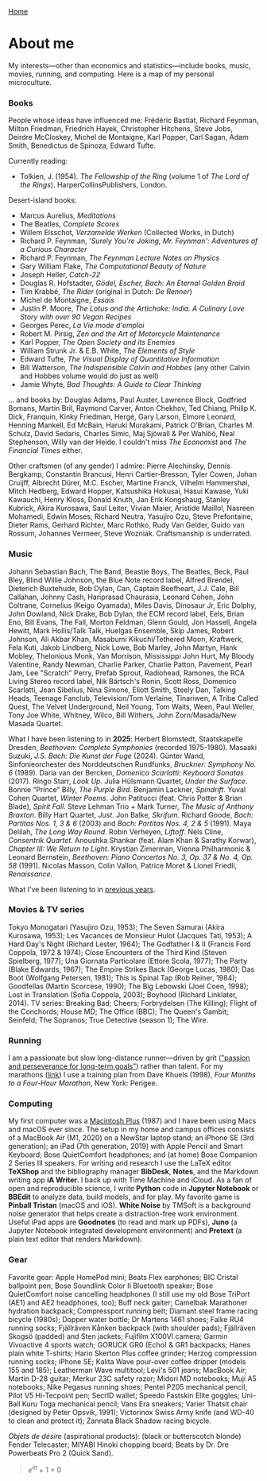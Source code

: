 [Home](index.html)

# About me
My interests&mdash;other than economics and statistics&mdash;include books, music, movies, running, and computing. Here is a map of my personal microculture. 

### Books
People whose ideas have influenced me: Fr&eacute;d&eacute;ric Bastiat, Richard Feynman, Milton Friedman, Friedrich Hayek, Christopher Hitchens, Steve Jobs, Deirdre McCloskey, Michel de Montaigne, Karl Popper, Carl Sagan, Adam Smith, Benedictus de Spinoza, Edward Tufte.

Currently reading: 
* Tolkien, J. (1954). *The Fellowship of the Ring* (volume 1 of *The Lord of the Rings*). HarperCollinsPublishers, London.

Desert-island books:
* Marcus Aurelius, *Meditations*
* The Beatles, *Complete Scores* 
* Willem Elsschot, *Verzamelde Werken* (Collected Works, in Dutch)
* Richard P. Feynman, *'Surely You're Joking, Mr. Feynman': Adventures of a Curious Character*
* Richard P. Feynman, *The Feynman Lecture Notes on Physics*
* Gary William Flake, *The Computational Beauty of Nature*
* Joseph Heller, *Catch-22*
* Douglas R. Hofstadter, *G&ouml;del, Escher, Bach: An Eternal Golden Braid*
* Tim Krabb&eacute;, *The Rider* (original in Dutch: *De Renner*)
* Michel de Montaigne, *Essais*
* Justin P. Moore, *The Lotus and the Artichoke: India. A Culinary Love Story with over 90 Vegan Recipes*
* Georges Perec, *La Vie mode d'emploi* <!-- (according to Donald Knuth "perhaps the greatest 20th century novel") -->
* Robert M. Pirsig, *Zen and the Art of Motorcycle Maintenance*
* Karl Popper, *The Open Society and its Enemies*
* William Strunk Jr. &amp; E.B. White, *The Elements of Style*
* Edward Tufte, *The Visual Display of Quantitative Information*
* Bill Watterson, *The Indispensible Calvin and Hobbes* (any other Calvin and Hobbes volume would do just as well)
* Jamie Whyte, *Bad Thoughts: A Guide to Clear Thinking* 

&hellip; and books by: Douglas Adams, Paul Auster, Lawrence Block, Godfried Bomans, Martin Bril, Raymond Carver, Anton Chekhov, Ted Chiang, Philip K. Dick, Franquin, Kinky Friedman, Herg&eacute;, Gary Larson, Elmore Leonard, Henning Mankell, Ed McBain, Haruki Murakami, Patrick O'Brian, Charles M. Schulz, David Sedaris, Charles Simic, Maj Sj&ouml;wall &amp; Per Wahl&ouml;&ouml;, Neal Stephenson, Willy van der Heide. I couldn't miss *The Economist* and *The Financial Times* either.

Other craftsmen (of any gender) I admire: Pierre Alechinsky, Dennis Bergkamp, Constantin Brancusi, Henri Cartier-Bresson, Tyler Cowen, Johan Cruijff, Albrecht D&uuml;rer, M.C. Escher, Martine Franck, Vilhelm Hammersh&oslash;i, Mitch Hedberg, Edward Hopper, Katsushika Hokusai, Hasui Kawase, Yuki Kawauchi, Henry Kloss, Donald Knuth, Jan Erik Kongshaug, Stanley Kubrick, Akira Kurosawa, Saul Leiter, Vivian Maier, Aristide Maillol, Nasreen Mohamedi, Edwin Moses, Richard Neutra, Yasujiro Ozu, Steve Prefontaine, Dieter Rams, Gerhard Richter, Marc Rothko, Rudy Van Gelder, Guido van Rossum, Johannes Vermeer, Steve Wozniak. Craftsmanship is underrated.

### Music

Johann Sebastian Bach, The Band, Beastie Boys, The Beatles, Beck, Paul Bley, Blind Willie Johnson, the Blue Note record label, Alfred Brendel, Dieterich Buxtehude, Bob Dylan, Can, Captain Beefheart, J.J. Cale, Bill Callahan, Johnny Cash, Hariprasad Chaurasia, Leonard Cohen, John Coltrane, Cornelius (Keigo Oyamada), Miles Davis, Dinosaur Jr, Eric Dolphy, John Dowland, Nick Drake, Bob Dylan, the ECM record label, Eels, Brian Eno, Bill Evans, The Fall, Morton Feldman, Glenn Gould, Jon Hassell, Angela Hewitt, Mark Hollis/Talk Talk, Huelgas Ensemble, Skip James, Robert Johnson, Ali Akbar Khan, Masabumi Kikuchi/Tethered Moon, Kraftwerk, Fela Kuti, Jakob Lindberg, Nick Lowe, Bob Marley, John Martyn, Hank Mobley, Thelonious Monk, Van Morrison, Mississippi John Hurt, My Bloody Valentine, Randy Newman, Charlie Parker, Charlie Patton, Pavement, Pearl Jam, Lee "Scratch" Perry, Prefab Sprout, Radiohead, Ramones, the RCA Living Stereo record label, Nik B&auml;rtsch's Ronin, Scott Ross, Domenico Scarlatti, Jean Sibelius, Nina Simone, Eliott Smith, Steely Dan, Talking Heads, Teenage Fanclub, Television/Tom Verlaine, Tinariwen, A Tribe Called Quest, The Velvet Underground, Neil Young, Tom Waits, Ween, Paul Weller, Tony Joe White, Whitney, Wilco, Bill Withers, John Zorn/Masada/New Masada Quartet. 

What I have been listening to in **2025**: Herbert Blomstedt, Staatskapelle Dresden, *Beethoven: Complete Symphonies* (recorded 1975-1980). Masaaki Suzuki, *J.S. Bach: Die Kunst der Fuge* (2024). G&uuml;nter Wand, Sinfonieorchester des Norddeutschen Rundfunks, *Bruckner: Symphony No. 6* (1989). Daria van der Bercken, *Domenico Scarlatti: Keyboard Sonatas* (2017). Ringo Starr, *Look Up*. Julia H&uuml;lsmann Quartet, *Under the Surface*. Bonnie “Prince” Billy, *The Purple Bird*. Benjamin Lackner, *Spindrift*. Yuval Cohen Quartet, *Winter Poems*. John Patitucci (feat. Chris Potter &amp; Brian Blade), *Spirit Fall*. Steve Lehman Trio + Mark Turner, *The Music of Anthony Braxton*. Billy Hart Quartet, *Just*. Jon Balke, *Skrifum*. Richard Goode, *Bach: Partitas Nos. 1, 3 &amp; 6* (2003) and *Bach: Partitas Nos. 4, 2 &amp; 5* (1991). Maya Delilah, *The Long Way Round*. Robin Verheyen, *Liftoff*. Nels Cline, *Consentrik Quartet*. Anoushka Shankar (feat. Alam Khan &amp; Sarathy Korwar), *Chapter III: We Return to Light*. Krystian Zimerman, Vienna Philharmonic &amp; Leonard Bernstein, *Beethoven: Piano Concertos No. 3, Op. 37 &amp; No. 4, Op. 58* (1991). Nicolas Masson, Colin Vallon, Patrice Moret &amp; Lionel Friedli, *Renaissance*.

What I've been listening to in [previous years](what_i_have_been_listening_to.html).

### Movies &amp; TV series

Tokyo Monogatari (Yasujiro Ozu, 1953); The Seven Samurai (Akira Kurosawa, 1953); Les Vacances de Monsieur Hulot (Jacques Tati, 1953); A Hard Day's Night (Richard Lester, 1964); The Godfather I &amp; II (Francis Ford Coppola, 1972 &amp; 1974); Close Encounters of the Third Kind (Steven Spielberg, 1977); Una Giornata Particolare (Ettore Scola, 1977); The Party (Blake Edwards, 1967); The Empire Strikes Back (George Lucas, 1980); Das Boot (Wolfgang Petersen, 1981); This is Spinal Tap (Rob Reiner, 1984); Goodfellas (Martin Scorcese, 1990); The Big Lebowski (Joel Coen, 1998); Lost in Translation (Sofia Coppola, 2003); Boyhood (Richard Linklater, 2014). TV series: Breaking Bad; Cheers; Forbrydelsen (The Killing); Flight of the Conchords; House MD; The Office (BBC); The Queen's Gambit; Seinfeld; The Sopranos; True Detective (season 1); The Wire.

### Running

I am a passionate but slow long-distance runner&mdash;driven by grit (["passion and perseverance for long-term goals"](https://www.amazon.de/-/en/Angela-Duckworth/dp/1785040200/)) rather than talent. For my marathons ([link](marathon.html)) I use a training plan from Dave Khuels (1998), *Four Months to a Four-Hour Marathon*, New York: Perigee.

### Computing

My first computer was a [Macintosh Plus](https://everymac.com/systems/apple/mac_classic/specs/mac_plus.html) (1987) and I have been using Macs and macOS ever since. The setup in my home and campus offices consists of a MacBook Air (M1, 2020) on a NewStar laptop stand; an iPhone SE (3rd generation); an iPad (7th generation, 2019) with Apple Pencil and Smart Keyboard; Bose QuietComfort headphones; and (at home) Bose Companion 2 Series III speakers. For writing and research I use the LaTeX editor **TeXShop** and the bibliography manager **BibDesk**, **Notes**, and the Markdown writing app **iA Writer**. I back up with Time Machine and iCloud. As a fan of open and reproducible science, I write **Python** code in **Jupyter Notebook** or **BBEdit** to analyze data, build models, and for play. My favorite game is **Pinball Tristan** (macOS and iOS). **White Noise** by TMSoft is a background noise generator that helps create a distraction-free work environment. Useful iPad apps are **Goodnotes** (to read and mark up PDFs), **Juno** (a Jupyter Notebook integrated development environment) and **Pretext** (a plain text editor that renders Markdown). 
<!-- **pandoc** is useful to convert Markdown and LaTeX files to the word processor format that bureaucrats use. I moved away from Mathematica for reasons explained [here](https://paulromer.net/jupyter-mathematica-and-the-future-of-the-research-paper) and [here](https://www.theatlantic.com/science/archive/2018/04/the-scientific-paper-is-obsolete/556676). **Wolfram|Alpha** is a useful knowledge engine, on the [web](wolframalpha.com) or as a smartphone app.  // the original Harman Kardon Soundsticks 2.1 speaker system.  GoodNotes is a fine notetaking app for the iPad.  **SuperDuper!**  no longer works in MacOS 11 Big Sur. **Chess.com** and **tChess** are excellent iOS chess apps.  **Chill** by David Cheng is a minimalistic ... iA Writer is a minimalist plaintext editor that's great for distraction-free writing; it supports Markdown and has lots of other neat features. With some tweaks &mdash;set font to 11 pt Menlo, hide toolbar and Inspectors, use full screen mode&mdash; **Pages** too can be turned into a clutter-free text editor. My late-2011 MacBook Pro running Ubuntu (a Linux distribution) is still fast enough to get serious work done.  (a bit of **R**, too) (at home) .... Bose TriPort (AE1) or AE2 headphones -->

### Gear

Favorite gear: Apple HomePod mini; Beats Flex earphones; BIC Cristal ballpoint pen; Bose Soundlink Color II Bluetooth speaker; Bose QuietComfort noise cancelling headphones (I still use my old Bose TriPort (AE1) and AE2 headphones, too); Buff neck gaiter; Camelbak Marathoner hydration backpack; Compressport running belt; Diamant steel frame racing bicycle (1980s); Dopper water bottle; Dr Martens 1461 shoes; Falke RU4 running socks; Fj&auml;llr&auml;ven K&aring;nken backpack (with shoulder pads); Fj&auml;llr&auml;ven Skogs&ouml; (padded) and Sten jackets; Fujifilm X100VI camera; Garmin V&iacute;voactive 4 sports watch; GORUCK GR0 (Echo) &amp; GR1 backpacks; Hanes plain white T-shirts; Hario Skerton Plus coffee grinder;  Herzog compression running socks; iPhone SE; Kalita Wave pour-over coffee dripper (models 155 and 185); Leatherman Wave multitool; Levi's 501 jeans; MacBook Air; Martin D-28 guitar; Merkur 23C safety razor; Midori MD notebooks; Muji A5 notebooks; Nike Pegasus running shoes; Pentel P205 mechanical pencil; Pilot V5 Hi-Tecpoint pen; SecrID wallet; Speedo Fastskin Elite goggles;  Uni-Ball Kuru Toga mechanical pencil; Vans Era sneakers; Varier Thatsit chair (designed by Peter Opsvik, 1991); Victorinox Swiss Army knife (and WD-40 to clean and protect it); Zannata Black Shadow racing bicycle. 
<!-- Converse Chuck Taylor All Stars sneakers; Tivoli Audio Model One &amp; PAL radios (by Henry Kloss); Olympus PEN E-PL1 camera (with a Panasonic Lumix G 20mm f/1.7 II ASPH pancake lens)-->

*Objets de d&eacute;sire* (aspirational products): (black or butterscotch blonde) Fender Telecaster; MIYABI Hinoki chopping board; Beats by Dr. Dre Powerbeats Pro 2 (Quick Sand).
<!-- Atoms Model 000 sneakers; GreenPan wok;  Demeyere Industry 5 wok; Fenix E12 V2.0 flashlight; Leica Q3 camera; the red 1990/1991 Saab 900 from *Drive My Car*;  Zwilling J.A. Henckels Santoku knife; -->

> *e*<sup>*i&#960;*</sup> + 1 = 0 
<!--  does not work:  $ e^{i\pi} + 1 = 0 $ -->
     